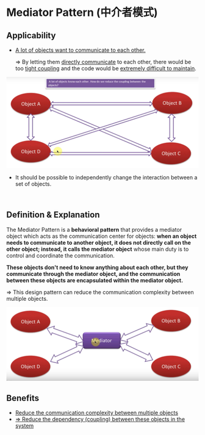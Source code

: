 # Mediator Pattern (中介者模式)

## Applicability

* <u>A lot of objects want to communicate to each other.</u>

  => By letting them <u>directly communicate</u> to each other, there would be too <u>tight coupling</u> and the code would be <u>extremely difficult to maintain</u>.

<img src="https://github.com/Ziang-Lu/Design-Patterns/blob/master/4-Behavioral%20Patterns/7-Mediator%20Pattern/mediator_pattern_problem.png?raw=true">

* It should be possible to independently change the interaction between a set of objects.

<br>

## Definition & Explanation

The Mediator Pattern is a **behavioral pattern** that provides a mediator object which acts as the communication center for objects: **when an object needs to communicate to another object, it does not directly call on the other object; instead, it calls the mediator object** whose main duty is to control and coordinate the communication.

**These objects don't need to know anything about each other, but they communicate through the mediator object, and the communication between these objects are encapsulated within the mediator object.**

=> This design pattern can reduce the communication complexity between multiple objects.

<img src="https://github.com/Ziang-Lu/Design-Patterns/blob/master/4-Behavioral%20Patterns/7-Mediator%20Pattern/mediator_pattern_illustration.png?raw=true">

<br>

## Benefits

* <u>Reduce the communication complexity between multiple objects</u>
* <u>=> Reduce the dependency (coupling) between these objects in the system</u>

